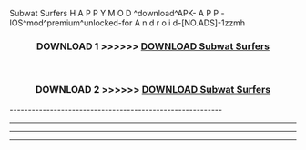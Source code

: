  Subwat Surfers  H A P P Y M O D ^download^APK- A P P -IOS^mod^premium^unlocked-for A n d r o i d-[NO.ADS]-1zzmh



<div align="center">

<h3>DOWNLOAD 1 >>>>>> <a href="https://en-mod.web.app/?en= Subwat Surfers ">DOWNLOAD Subwat Surfers  </a></h3><br>

<h3>DOWNLOAD 2 >>>>>> <a href="https://en-mod.web.app/?en= Subwat Surfers ">DOWNLOAD Subwat Surfers  </a></h3>

</div>
----------------------------------------------------------

----------------------------------------------------------

----------------------------------------------------------

----------------------------------------------------------



